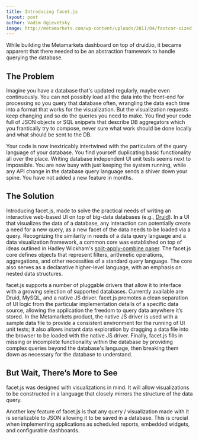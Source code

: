```yaml
---
title: Introducing facet.js
layout: post
author: Vadim Ogievetsky
image: http://metamarkets.com/wp-content/uploads/2011/04/fastcar-sized-470x288.jpg
---
```


While building the Metamarkets dashboard on top of druid.io, it became apparent that there needed to be an abstraction framework to handle querying the database.

## The Problem

Imagine you have a database that's updated regularly, maybe even continuously.
You can not possibly load all the data into the front-end for processing so you query that database often,
wrangling the data each time into a format that works for the visualization.
But the visualization requests keep changing and so do the queries you need to make.
You find your code full of JSON objects or SQL snippets that describe DB aggregators which you frantically try to compose,
never sure what work should be done locally and what should be sent to the DB.

Your code is now inextricably intertwined with the particulars of the query language of your database.
You find yourself duplicating basic functionality all over the place.
Writing database independent UI unit tests seems next to impossible.
You are now busy with just keeping the system running, while any API change in the database query language sends a shiver down your spine.
You have not added a new feature in months.

## The Solution

Introducing facet.js, made to solve the practical needs of writing an interactive web-based UI on top of big-data databases (e.g., [Druid](druid.io)).
In a UI that visualizes the data of a database, any interaction can potentially create a need for a new query, as a new facet of the data needs to be loaded via a query.
Recognizing the similarity in needs of a data query language and a data visualization framework, a common core was
established on top of ideas outlined in Hadley Wickham's [split-apply-combine paper](http://www.jstatsoft.org/v40/i01/paper).
The facet.js core defines objects that represent filters, arithmetic operations, aggregations, and other necessities of a standard query language. The core also serves as a declarative higher-level language, with an emphasis on nested data structures.

facet.js supports a number of pluggable drivers that allow it to interface with a growing selection of supported databases.
Currently available are Druid, MySQL, and a native JS driver.
facet.js promotes a clean separation of UI logic from the particular implementation details of a specific data source,
allowing the application the freedom to query data anywhere it’s stored. In the Metamarkets product,
the native JS driver is used with a sample data file to provide a consistent environment for the running of UI unit tests;
it also allows instant data exploration by dragging a data file into the browser to be loaded with the native JS driver.
Finally, facet.js fills in missing or incomplete functionality within the database by providing complex queries beyond
the database's language, then breaking them down as necessary for the database to understand.

## But Wait, There’s More to See

facet.js was designed with visualizations in mind.
It will allow visualizations to be constructed in a language that closely mirrors the structure of the data query.

Another key feature of facet.js is that any query / visualization made with it is serializable to JSON allowing it to be saved in a database.
This is crucial when implementing applications as scheduled reports, embedded widgets, and configurable dashboards.

